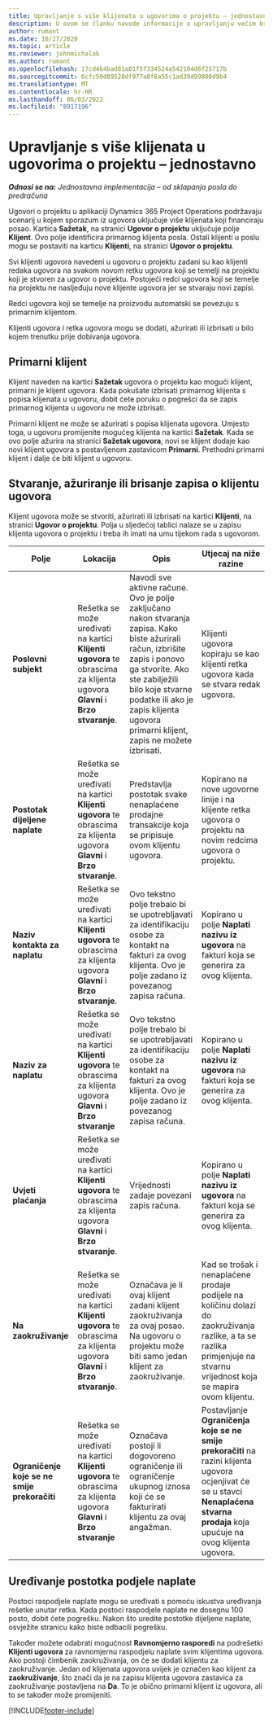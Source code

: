 ```yaml
---
title: Upravljanje s više klijenata u ugovorima o projektu – jednostavno
description: U ovom se članku navode informacije o upravljanju većim brojem klijenata u ugovorima o projektu.
author: rumant
ms.date: 10/27/2020
ms.topic: article
ms.reviewer: johnmichalak
ms.author: rumant
ms.openlocfilehash: 17cd464bad81a01f5f334524a542104d6f25717b
ms.sourcegitcommit: 6cfc50d89528df977a8f6a55c1ad39d99800d9b4
ms.translationtype: MT
ms.contentlocale: hr-HR
ms.lasthandoff: 06/03/2022
ms.locfileid: "8917196"
---
```

# <a name="manage-multiple-customers-on-project-contracts---lite"></a>Upravljanje s više klijenata u ugovorima o projektu – jednostavno

_**Odnosi se na:** Jednostavna implementacija – od sklapanja posla do predračuna_

Ugovori o projektu u aplikaciji Dynamics 365 Project Operations podržavaju scenarij u kojem sporazum iz ugovora uključuje više klijenata koji financiraju posao. Kartica **Sažetak**, na stranici **Ugovor o projektu** uključuje polje **Klijent**. Ovo polje identificira primarnog klijenta posla. Ostali klijenti u poslu mogu se postaviti na karticu **Klijenti**, na stranici **Ugovor o projektu**.

Svi klijenti ugovora navedeni u ugovoru o projektu zadani su kao klijenti redaka ugovora na svakom novom retku ugovora koji se temelji na projektu koji je stvoren za ugovor o projektu. Postojeći redci ugovora koji se temelje na projektu ne nasljeđuju nove klijente ugovora jer se stvaraju novi zapisi.

Redci ugovora koji se temelje na proizvodu automatski se povezuju s primarnim klijentom.

Klijenti ugovora i retka ugovora mogu se dodati, ažurirati ili izbrisati u bilo kojem trenutku prije dobivanja ugovora.

## <a name="primary-customer"></a>Primarni klijent

Klijent naveden na kartici **Sažetak** ugovora o projektu kao mogući klijent, primarni je klijent ugovora. Kada pokušate izbrisati primarnog klijenta s popisa klijenata u ugovoru, dobit ćete poruku o pogrešci da se zapis primarnog klijenta u ugovoru ne može izbrisati.

Primarni klijent ne može se ažurirati s popisa klijenata ugovora. Umjesto toga, u ugovoru promijenite mogućeg klijenta na kartici **Sažetak**. Kada se ovo polje ažurira na stranici **Sažetak ugovora**, novi se klijent dodaje kao novi klijent ugovora s postavljenom zastavicom **Primarni**. Prethodni primarni klijent i dalje će biti klijent u ugovoru.

## <a name="create-update-or-delete-a-contract-customer-record"></a>Stvaranje, ažuriranje ili brisanje zapisa o klijentu ugovora

Klijent ugovora može se stvoriti, ažurirati ili izbrisati na kartici **Klijenti**, na stranici **Ugovor o projektu**. Polja u sljedećoj tablici nalaze se u zapisu klijenta ugovora o projektu i treba ih imati na umu tijekom rada s ugovorom.

| Polje | Lokacija | Opis | Utjecaj na niže razine |
| --- | --- | --- | --- |
| **Poslovni subjekt** | Rešetka se može uređivati na kartici **Klijenti ugovora** te obrascima za klijenta ugovora **Glavni** i **Brzo stvaranje**. | Navodi sve aktivne račune. Ovo je polje zaključano nakon stvaranja zapisa. Kako biste ažurirali račun, izbrišite zapis i ponovo ga stvorite. Ako ste zabilježili bilo koje stvarne podatke ili ako je zapis klijenta ugovora primarni klijent, zapis ne možete izbrisati. | Klijenti ugovora kopiraju se kao klijenti retka ugovora kada se stvara redak ugovora. |
| **Postotak dijeljene naplate** | Rešetka se može uređivati na kartici **Klijenti ugovora** te obrascima za klijenta ugovora **Glavni** i **Brzo stvaranje**. | Predstavlja postotak svake nenaplaćene prodajne transakcije koja se pripisuje ovom klijentu ugovora. | Kopirano na nove ugovorne linije i na klijente retka ugovora o projektu na novim redcima ugovora o projektu. |
| **Naziv kontakta za naplatu** | Rešetka se može uređivati na kartici **Klijenti ugovora** te obrascima za klijenta ugovora **Glavni** i **Brzo stvaranje**. | Ovo tekstno polje trebalo bi se upotrebljavati za identifikaciju osobe za kontakt na fakturi za ovog klijenta. Ovo je polje zadano iz povezanog zapisa računa. | Kopirano u polje **Naplati nazivu iz ugovora** na fakturi koja se generira za ovog klijenta. |
| **Naziv za naplatu** | Rešetka se može uređivati na kartici **Klijenti ugovora** te obrascima za klijenta ugovora **Glavni** i **Brzo stvaranje** | Ovo tekstno polje trebalo bi se upotrebljavati za identifikaciju osobe za kontakt na fakturi za ovog klijenta. Ovo je polje zadano iz povezanog zapisa računa. | Kopirano u polje **Naplati nazivu iz ugovora** na fakturi koja se generira za ovog klijenta. |
| **Uvjeti plaćanja** | Rešetka se može uređivati na kartici **Klijenti ugovora** te obrascima za klijenta ugovora **Glavni** i **Brzo stvaranje**. | Vrijednosti zadaje povezani zapis računa. | Kopirano u polje **Naplati nazivu iz ugovora** na fakturi koja se generira za ovog klijenta. |
| **Na zaokruživanje** | Rešetka se može uređivati na kartici **Klijenti ugovora** te obrascima za klijenta ugovora **Glavni** i **Brzo stvaranje**. | Označava je li ovaj klijent zadani klijent zaokruživanja za ovaj posao. Na ugovoru o projektu može biti samo jedan klijent za zaokruživanje. | Kad se trošak i nenaplaćene prodaje podijele na količinu dolazi do zaokruživanja razlike, a ta se razlika primjenjuje na stvarnu vrijednost koja se mapira ovom klijentu. |
| **Ograničenje koje se ne smije prekoračiti** | Rešetka se može uređivati na kartici **Klijenti ugovora** te obrascima za klijenta ugovora **Glavni** i **Brzo stvaranje** | Označava postoji li dogovoreno ograničenje ili ograničenje ukupnog iznosa koji će se fakturirati klijentu za ovaj angažman. | Postavljanje **Ograničenja koje se ne smije prekoračiti** na razini klijenta ugovora ocjenjivat će se u stavci **Nenaplaćena stvarna prodaja** koja upućuje na ovog klijenta ugovora. |

## <a name="edit-billing-split-percentages"></a>Uređivanje postotka podjele naplate

Postoci raspodjele naplate mogu se uređivati s pomoću iskustva uređivanja rešetke unutar retka. Kada postoci raspodjele naplate ne dosegnu 100 posto, dobit ćete pogrešku. Nakon što uredite postotke dijeljene naplate, osvježite stranicu kako biste odbacili pogrešku.

Također možete odabrati mogućnost **Ravnomjerno rasporedi** na podrešetki **Klijenti ugovora** za ravnomjernu raspodjelu naplate svim klijentima ugovora. Ako postoji čimbenik zaokruživanja, on će se dodati klijentu za zaokruživanje. Jedan od klijenata ugovora uvijek je označen kao klijent za **zaokruživanje**, što znači da je na zapisu klijenta ugovora zastavica za zaokruživanje postavljena na **Da**. To je obično primarni klijent iz ugovora, ali to se također može promijeniti.


[!INCLUDE[footer-include](../../includes/footer-banner.md)]
